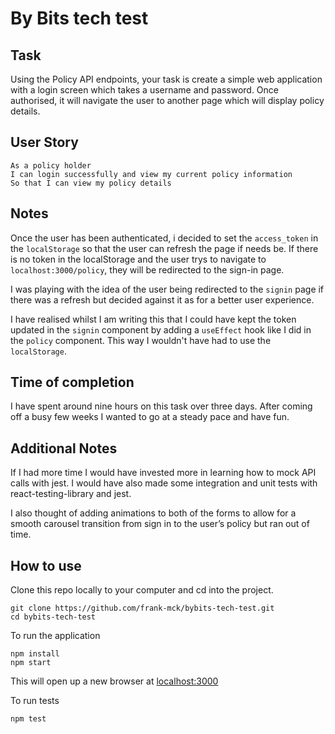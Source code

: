 # By Bits tech test

## Task

Using the Policy API endpoints, your task is create a simple web application with a login screen which takes a username and password.
Once authorised, it will navigate the user to another page which will display policy details.


## User Story
```
As a policy holder
I can login successfully and view my current policy information
So that I can view my policy details
```

## Notes

Once the user has been authenticated, i decided to set the `access_token` in the `localStorage` so that the user can refresh the page if needs be. If there is no token in the localStorage and the user trys to navigate to `localhost:3000/policy`, they will be redirected to the sign-in page. 

I was playing with the idea of the user being redirected to the `signin` page if there was a refresh but decided against it as for a better user experience.

I have realised whilst I am writing this that I could have kept the token updated in the `signin` component by adding a `useEffect` hook like I did in the `policy` component. This way I wouldn't have had to use the `localStorage`.

## Time of completion

I have spent around nine hours on this task over three days. After coming off a busy few weeks I wanted to go at a steady pace and have fun.

## Additional Notes

If I had more time I would have invested more in learning how to mock API calls with jest. I would have also made some integration and unit tests with react-testing-library and jest.
 
I also thought of adding animations to both of the forms to allow for a smooth carousel transition from sign in to the user’s policy but ran out of time.

## How to use

Clone this repo locally to your computer and cd into the project.
```
git clone https://github.com/frank-mck/bybits-tech-test.git
cd bybits-tech-test
```
To run the application
```
npm install
npm start
```
This will open up a new browser at [localhost:3000](http://localhost:3000/)

To run tests
```
npm test
```
